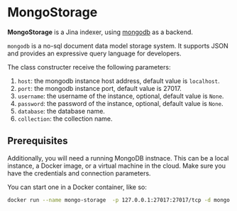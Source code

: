 # MongoStorage

**MongoStorage** is a Jina indexer, using [mongodb](https://www.mongodb.com/) as a backend. 

`mongodb` is a no-sql document data model storage system. It supports JSON and provides an expressive query language for developers.

The class constructer receive the following parameters:

1. `host`: the mongodb instance host address, default value is `localhost`.
2. `port`: the mongodb instance port, default value is 27017.
3. `username`: the username of the instance, optional, default value is `None`.
4. `password`: the password of the instance, optional, default value is `None`.
5. `database`: the database name.
6. `collection`: the collection name.




## Prerequisites

Additionally, you will need a running MongoDB instnace. This can be a local instance, a Docker image, or a virtual machine in the cloud. Make sure you have the credentials and connection parameters.

You can start one in a Docker container, like so: 

```bash
docker run --name mongo-storage  -p 127.0.0.1:27017:27017/tcp -d mongo:latest
```